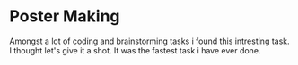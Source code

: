 # Poster Making
Amongst a lot of coding and brainstorming tasks i found this intresting task. I 
thought let's give it a shot. It was the fastest task i have ever done. 
